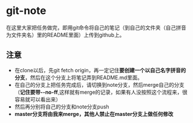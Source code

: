 git-note
===
在这里大家把任务做完，即用git命令将自己的笔记（到自己的文件夹（自己拼音为文件夹名）里的README里面）上传到github上。


注意
----
- 在clone以后，先git fetch origin，再一定记住**要创建一个以自己名字拼音的分支**，然后在这个分支上将笔记弄到README.md里面。
- 在自己的分支上把任务完成后，请切换到note分支，然后merge自己的分支（**记住要带--no-ff**,这样就有merge的记录，如果有人没按照这个流程来，很容易就可以看出来）
- 然后再分别将自己的分支和note分支push
- **master分支将由我来merge，其他人禁止在master分支上做任何修改**